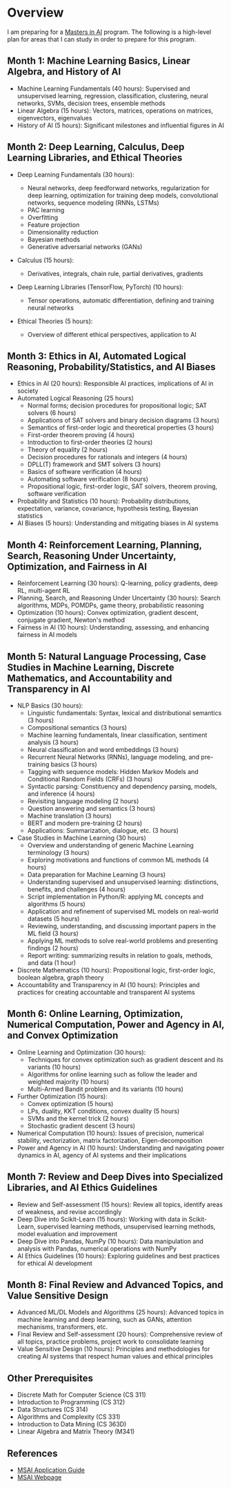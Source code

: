 # Overview
I am preparing for a [Masters in AI](https://cdso.utexas.edu/msai) program. The following is a high-level plan for areas that I can study in order to prepare for this program.


## Month 1: Machine Learning Basics, Linear Algebra, and History of AI

* Machine Learning Fundamentals (40 hours): Supervised and unsupervised learning, regression, classification, clustering, neural networks, SVMs, decision trees, ensemble methods
* Linear Algebra (15 hours): Vectors, matrices, operations on matrices, eigenvectors, eigenvalues
* History of AI (5 hours): Significant milestones and influential figures in AI


## Month 2: Deep Learning, Calculus, Deep Learning Libraries, and Ethical Theories

* Deep Learning Fundamentals (30 hours):
  * Neural networks, deep feedforward networks, regularization for deep learning, optimization for training deep models, convolutional networks, sequence modeling (RNNs, LSTMs)
  * PAC learning
  * Overfitting
  * Feature projection
  * Dimensionality reduction
  * Bayesian methods
  * Generative adversarial networks (GANs)

* Calculus (15 hours):
  * Derivatives, integrals, chain rule, partial derivatives, gradients

* Deep Learning Libraries (TensorFlow, PyTorch) (10 hours):
  * Tensor operations, automatic differentiation, defining and training neural networks

* Ethical Theories (5 hours):
  * Overview of different ethical perspectives, application to AI

## Month 3: Ethics in AI, Automated Logical Reasoning, Probability/Statistics, and AI Biases

* Ethics in AI (20 hours): Responsible AI practices, implications of AI in society
* Automated Logical Reasoning (25 hours)
  * Normal forms; decision procedures for propositional logic; SAT solvers (6 hours)
  * Applications of SAT solvers and binary decision diagrams (3 hours)
  * Semantics of first-order logic and theoretical properties (3 hours)
  * First-order theorem proving (4 hours)
  * Introduction to first-order theories (2 hours)
  * Theory of equality (2 hours)
  * Decision procedures for rationals and integers (4 hours)
  * DPLL(T) framework and SMT solvers (3 hours)
  * Basics of software verification (4 hours)
  * Automating software verification (8 hours)
  * Propositional logic, first-order logic, SAT solvers, theorem proving, software verification
* Probability and Statistics (10 hours): Probability distributions, expectation, variance, covariance, hypothesis testing, Bayesian statistics
* AI Biases (5 hours): Understanding and mitigating biases in AI systems

## Month 4: Reinforcement Learning, Planning, Search, Reasoning Under Uncertainty, Optimization, and Fairness in AI

* Reinforcement Learning (30 hours): Q-learning, policy gradients, deep RL, multi-agent RL
* Planning, Search, and Reasoning Under Uncertainty (30 hours): Search algorithms, MDPs, POMDPs, game theory, probabilistic reasoning
* Optimization (10 hours): Convex optimization, gradient descent, conjugate gradient, Newton's method
* Fairness in AI (10 hours): Understanding, assessing, and enhancing fairness in AI models

## Month 5: Natural Language Processing, Case Studies in Machine Learning, Discrete Mathematics, and Accountability and Transparency in AI

* NLP Basics (30 hours):
  * Linguistic fundamentals: Syntax, lexical and distributional semantics (3 hours)
  * Compositional semantics (3 hours)
  * Machine learning fundamentals, linear classification, sentiment analysis (3 hours)
  * Neural classification and word embeddings (3 hours)
  * Recurrent Neural Networks (RNNs), language modeling, and pre-training basics (3 hours)
  * Tagging with sequence models: Hidden Markov Models and Conditional Random Fields (CRFs) (3 hours)
  * Syntactic parsing: Constituency and dependency parsing, models, and inference (4 hours)
  * Revisiting language modeling (2 hours)
  * Question answering and semantics (3 hours)
  * Machine translation (3 hours)
  * BERT and modern pre-training (2 hours)
  * Applications: Summarization, dialogue, etc. (3 hours)
* Case Studies in Machine Learning (30 hours)
  * Overview and understanding of generic Machine Learning terminology (3 hours)
  * Exploring motivations and functions of common ML methods (4 hours)
  * Data preparation for Machine Learning (3 hours)
  * Understanding supervised and unsupervised learning: distinctions, benefits, and challenges (4 hours)
  * Script implementation in Python/R: applying ML concepts and algorithms (5 hours)
  * Application and refinement of supervised ML models on real-world datasets (5 hours)
  * Reviewing, understanding, and discussing important papers in the ML field (3 hours)
  * Applying ML methods to solve real-world problems and presenting findings (2 hours)
  * Report writing: summarizing results in relation to goals, methods, and data (1 hour)
* Discrete Mathematics (10 hours): Propositional logic, first-order logic, boolean algebra, graph theory
* Accountability and Transparency in AI (10 hours): Principles and practices for creating accountable and transparent AI systems

## Month 6: Online Learning, Optimization, Numerical Computation, Power and Agency in AI, and Convex Optimization

* Online Learning and Optimization (30 hours):
  * Techniques for convex optimization such as gradient descent and its variants (10 hours)
  * Algorithms for online learning such as follow the leader and weighted majority (10 hours)
  * Multi-Armed Bandit problem and its variants (10 hours)
* Further Optimization (15 hours):
  * Convex optimization (5 hours)
  * LPs, duality, KKT conditions, convex duality (5 hours)
  * SVMs and the kernel trick (2 hours)
  * Stochastic gradient descent (3 hours)
* Numerical Computation (10 hours): Issues of precision, numerical stability, vectorization, matrix factorization, Eigen-decomposition
* Power and Agency in AI (10 hours): Understanding and navigating power dynamics in AI, agency of AI systems and their implications

## Month 7: Review and Deep Dives into Specialized Libraries, and AI Ethics Guidelines

* Review and Self-assessment (15 hours): Review all topics, identify areas of weakness, and revise accordingly
* Deep Dive into Scikit-Learn (15 hours): Working with data in Scikit-Learn, supervised learning methods, unsupervised learning methods, model evaluation and improvement
* Deep Dive into Pandas, NumPy (10 hours): Data manipulation and analysis with Pandas, numerical operations with NumPy
* AI Ethics Guidelines (10 hours): Exploring guidelines and best practices for ethical AI development

## Month 8: Final Review and Advanced Topics, and Value Sensitive Design

* Advanced ML/DL Models and Algorithms (25 hours): Advanced topics in machine learning and deep learning, such as GANs, attention mechanisms, transformers, etc.
* Final Review and Self-assessment (20 hours): Comprehensive review of all topics, practice problems, project work to consolidate learning
* Value Sensitive Design (10 hours): Principles and methodologies for creating AI systems that respect human values and ethical principles


## Other Prerequisites

* Discrete Math for Computer Science (CS 311)
* Introduction to Programming (CS 312)
* Data Structures (CS 314)
* Algorithms and Complexity (CS 331)
* Introduction to Data Mining (CS 363D)
* Linear Algebra and Matrix Theory (M341)

## References

* [MSAI Application Guide](https://cdso.utexas.edu/sites/default/files/2023-05/MSAI_Application_Guide.pdf)
* [MSAI Webpage](https://cdso.utexas.edu/msai)
